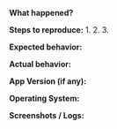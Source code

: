 <!--
This is a bug report template for testing purposes.
-->

**What happened?**

**Steps to reproduce:**
1. 
2. 
3. 

**Expected behavior:**

**Actual behavior:**

**App Version (if any):**

**Operating System:**

**Screenshots / Logs:**
